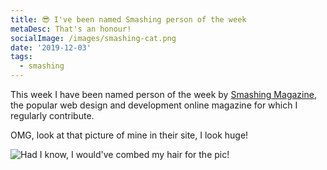```yaml
---
title: 😎 I've been named Smashing person of the week
metaDesc: That's an honour!
socialImage: /images/smashing-cat.png
date: '2019-12-03'
tags:
  - smashing
---
```


This week I have been named person of the week by [Smashing Magazine](https://www.smashingmagazine.com/), the popular web design and development online magazine for which I regularly contribute.

OMG, look at that picture of mine in their site, I look huge!

![Had I know, I would've combed my hair for the pic!](/images/leo-person-of-the-week.jpg "Had I known, I would've combed my hair for the pic!")